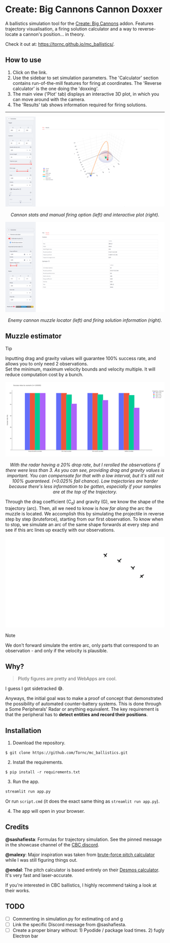# Create: Big Cannons Cannon Doxxer

A ballistics simulation tool for the [Create: Big Cannons](https://modrinth.com/mod/create-big-cannons) addon. Features trajectory visualisation, a firing solution calculator and a way to reverse-locate a cannon's position... in theory.

Check it out at: https://tornc.github.io/mc_ballistics/.

## How to use

1. Click on the link.
2. Use the sidebar to set simulation parameters. The 'Calculator' section contains run-of-the-mill features for firing at coordinates. The 'Reverse calculator' is the one doing the 'doxxing'.
3. The main view ('Plot' tab) displays an interactive 3D plot, in which you can move around with the camera.
4. The 'Results' tab shows information required for firing solutions.

---

![pic1](./docs/calculator.png)

<p align="center">
    <em>
        Cannon stats and manual firing option (left) and interactive plot (right).
    </em>
</p>

![pic2](./docs/reverse.png)

<p align="center">
    <em>
        Enemy cannon muzzle locator (left) and firing solution information (right).
    </em>
</p>

## Muzzle estimator

> [!TIP]
> Inputting drag and gravity values will guarantee 100% success rate, and allows you to only need 2 observations.
> <br>
> Set the minimum, maximum velocity bounds and velocity multiple. It will reduce computation cost by a bunch.

![pic3](./docs/reliability.png)

<p align="center">
    <em>
        With the radar having a 20% drop rate, but I rerolled the observations if there were less than 3. As you can see, providing drag and gravity values is important. You can compensate for that with a low interval, but it's still not 100% guaranteed. (&lt0.025% fail chance). Low trajectories are harder because there's less information to be gotten, especially if your samples are at the top of the trajectory.
    </em>
</p>

Through the drag coefficient (C<sub>d</sub>) and gravity (G), we know the shape of the trajectory (arc). Then, all we need to know is _how far along_ the arc the muzzle is located. We accomplish this by simulating the projectile in reverse step by step (bruteforce), starting from our first observation. To know when to stop, we simulate an arc of the same shape forwards at every step and see if this arc lines up exactly with our observations.

![anim](./docs/shitty_animation.gif)

> [!NOTE]
> We don't forward simulate the entire arc, only parts that correspond to an observation - and only if the velocity is plausible.

## Why?

> Plotly figures are pretty and WebApps are cool.

I guess I got sidetracked 😅.

Anyways, the initial goal was to make a proof of concept that demonstrated the possibility of automated counter-battery systems. This is done through a Some Peripherals' Radar or anything equivalent. The key requirement is that the peripheral has to **detect entities and record their positions**.

## Installation

1. Download the repository.

```
$ git clone https://github.com/Tornc/mc_ballistics.git
```

2. Install the requirements.

```
$ pip install -r requirements.txt
```

3. Run the app.

```cmd
streamlit run app.py
```

Or run `script.cmd` (it does the exact same thing as `streamlit run app.py`).

4. The app will open in your browser.

## Credits

**@sashafiesta**: Formulas for trajectory simulation. See the pinned message in the showcase channel of the [CBC discord](https://discord.gg/vgfMMUUgvT).

**@malexy**: Major inspiration was taken from [brute-force pitch calculator](https://github.com/Malex21/CreateBigCannons-BallisticCalculator) while I was still figuring things out.

**@endal**: The pitch calculator is based entirely on their [Desmos calculator](https://www.desmos.com/calculator/az4angyumw). It's very fast and laser-accurate.

If you're interested in CBC ballistics, I highly recommend taking a look at their works.

## TODO

- [ ] Commenting in simulation.py for estimating cd and g
- [ ] Link the specific Discord message from @sashafiesta.
- [ ] Create a proper binary without: 1) Pyodide / package load times. 2) fugly Electron bar
